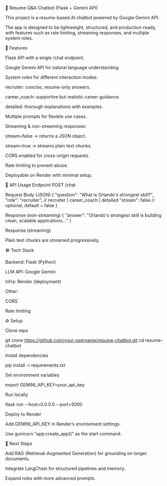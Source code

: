 📄 Resume Q&A Chatbot (Flask + Gemini API)

This project is a resume-based AI chatbot powered by Google Gemini API.

The app is designed to be lightweight, structured, and production-ready, with features such as rate limiting, streaming responses, and multiple system roles.

🚀 Features

Flask API with a single /chat endpoint.

Google Gemini API for natural language understanding.

System roles for different interaction modes:

recruiter: concise, resume-only answers.

career_coach: supportive but realistic career guidance.

detailed: thorough explanations with examples.

Multiple prompts for flexible use cases.

Streaming & non-streaming responses:

stream=false → returns a JSON object.

stream=true → streams plain text chunks.

CORS enabled for cross-origin requests.

Rate limiting to prevent abuse.

Deployable on Render with minimal setup.

📡 API Usage
Endpoint
POST /chat

Request Body (JSON)
{
  "question": "What is Orlando's strongest skill?",
  "role": "recruiter",    // recruiter | career_coach | detailed
  "stream": false         // optional, default = false
}

Response (non-streaming)
{
  "answer": "Orlando's strongest skill is building clean, scalable applications..."
}

Response (streaming)

Plain text chunks are streamed progressively.

🛠️ Tech Stack

Backend: Flask (Python)

LLM API: Google Gemini

Infra: Render (deployment)

Other:

CORS

Rate limiting


⚙️ Setup

Clone repo

git clone https://github.com/your-username/resume-chatbot.git
cd resume-chatbot


Install dependencies

pip install -r requirements.txt


Set environment variables

export GEMINI_API_KEY=your_api_key


Run locally

flask run --host=0.0.0.0 --port=5000


Deploy to Render

Add GEMINI_API_KEY in Render’s environment settings.

Use gunicorn "app:create_app()" as the start command.

🧭 Next Steps

Add RAG (Retrieval-Augmented Generation) for grounding on longer documents.

Integrate LangChain for structured pipelines and memory.

Expand roles with more advanced prompts.

